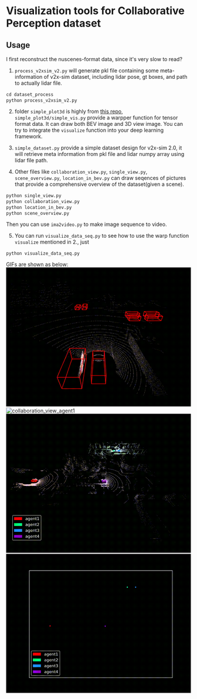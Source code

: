 # Visualization tools for Collaborative Perception dataset

## Usage

I first reconstruct the nuscenes-format data, since it's very slow to read?
1.  `process_v2xsim_v2.py` will generate pkl file containing some meta-information of v2x-sim dataset, including lidar pose, gt boxes, and path to actually lidar file.
```
cd dataset_process
python process_v2xsim_v2.py
```


2. folder `simple_plot3d` is highly from [this repo](https://github.com/Divadi/simple_plot3d), `simple_plot3d/simple_vis.py` provide a warpper function for tensor format data. It can draw both BEV image and 3D view image. You can try to integrate the `visualize` function into your deep learning framework.


3. `simple_dataset.py` provide a simple dataset design for v2x-sim 2.0, it will retrieve meta information from pkl file and lidar numpy array using lidar file path.

4. Other files like `collaboration_view.py`, `single_view.py`, `scene_overview.py`, `location_in_bev.py` can draw seqences of pictures that provide a comprehensive overview of the dataset(given a scene). 
```
python single_view.py
python collaboration_view.py
python location_in_bev.py
python scene_overview.py
```
Then you can use `ima2video.py` to make image sequence to video.

5. You can run `visualize_data_seq.py` to see how to use the warp function `visualize` mentioned in 2., just 
```
python visualize_data_seq.py
```

GIFs are shown as below:
![](gifs/single_view_agent1.gif "single_view_agent1")
![](gifs/collaboration_view_agent1.gif "collaboration_view_agent1")
![](gifs/scene_overview_Mixed.gif "scene_overview")
![](gifs/location_in_bev.gif "location_in_bev")
